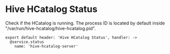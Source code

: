 
# Hive HCatalog Status

Check if the HCatalog is running. The process ID is located by default
inside "/var/run/hive-hcatalog/hive-hcatalog.pid".

    export default header: 'Hive HCatalog Status', handler: ->
      @service.status
        name: 'hive-hcatalog-server'
